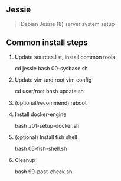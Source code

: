 ## Jessie
> Debian Jessie (8) server system setup

## Common install steps

1. Update sources.list, install common tools

	cd jessie
	bash 00-sysbase.sh

2. Update vim and root vim config

	cd user/root
	bash update.sh

3. (optional/recommend) reboot

4. Install docker-engine

	bash ./01-setup-docker.sh

5. (optional) Install fish shell

	bash 05-fish-shell.sh

6. Cleanup

	bash 99-post-check.sh

